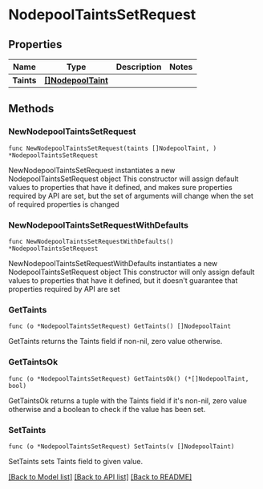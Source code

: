 # NodepoolTaintsSetRequest

## Properties

Name | Type | Description | Notes
------------ | ------------- | ------------- | -------------
**Taints** | [**[]NodepoolTaint**](NodepoolTaint.md) |  | 

## Methods

### NewNodepoolTaintsSetRequest

`func NewNodepoolTaintsSetRequest(taints []NodepoolTaint, ) *NodepoolTaintsSetRequest`

NewNodepoolTaintsSetRequest instantiates a new NodepoolTaintsSetRequest object
This constructor will assign default values to properties that have it defined,
and makes sure properties required by API are set, but the set of arguments
will change when the set of required properties is changed

### NewNodepoolTaintsSetRequestWithDefaults

`func NewNodepoolTaintsSetRequestWithDefaults() *NodepoolTaintsSetRequest`

NewNodepoolTaintsSetRequestWithDefaults instantiates a new NodepoolTaintsSetRequest object
This constructor will only assign default values to properties that have it defined,
but it doesn't guarantee that properties required by API are set

### GetTaints

`func (o *NodepoolTaintsSetRequest) GetTaints() []NodepoolTaint`

GetTaints returns the Taints field if non-nil, zero value otherwise.

### GetTaintsOk

`func (o *NodepoolTaintsSetRequest) GetTaintsOk() (*[]NodepoolTaint, bool)`

GetTaintsOk returns a tuple with the Taints field if it's non-nil, zero value otherwise
and a boolean to check if the value has been set.

### SetTaints

`func (o *NodepoolTaintsSetRequest) SetTaints(v []NodepoolTaint)`

SetTaints sets Taints field to given value.



[[Back to Model list]](../README.md#documentation-for-models) [[Back to API list]](../README.md#documentation-for-api-endpoints) [[Back to README]](../README.md)


